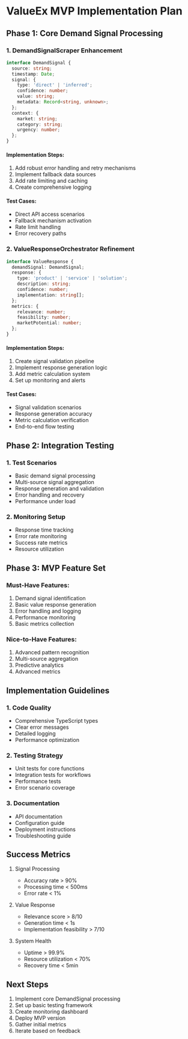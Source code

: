 # ValueEx MVP Implementation Plan

## Phase 1: Core Demand Signal Processing
### 1. DemandSignalScraper Enhancement
```typescript
interface DemandSignal {
  source: string;
  timestamp: Date;
  signal: {
    type: 'direct' | 'inferred';
    confidence: number;
    value: string;
    metadata: Record<string, unknown>;
  };
  context: {
    market: string;
    category: string;
    urgency: number;
  };
}
```

#### Implementation Steps:
1. Add robust error handling and retry mechanisms
2. Implement fallback data sources
3. Add rate limiting and caching
4. Create comprehensive logging

#### Test Cases:
- Direct API access scenarios
- Fallback mechanism activation
- Rate limit handling
- Error recovery paths

### 2. ValueResponseOrchestrator Refinement
```typescript
interface ValueResponse {
  demandSignal: DemandSignal;
  response: {
    type: 'product' | 'service' | 'solution';
    description: string;
    confidence: number;
    implementation: string[];
  };
  metrics: {
    relevance: number;
    feasibility: number;
    marketPotential: number;
  };
}
```

#### Implementation Steps:
1. Create signal validation pipeline
2. Implement response generation logic
3. Add metric calculation system
4. Set up monitoring and alerts

#### Test Cases:
- Signal validation scenarios
- Response generation accuracy
- Metric calculation verification
- End-to-end flow testing

## Phase 2: Integration Testing
### 1. Test Scenarios
- Basic demand signal processing
- Multi-source signal aggregation
- Response generation and validation
- Error handling and recovery
- Performance under load

### 2. Monitoring Setup
- Response time tracking
- Error rate monitoring
- Success rate metrics
- Resource utilization

## Phase 3: MVP Feature Set
### Must-Have Features:
1. Demand signal identification
2. Basic value response generation
3. Error handling and logging
4. Performance monitoring
5. Basic metrics collection

### Nice-to-Have Features:
1. Advanced pattern recognition
2. Multi-source aggregation
3. Predictive analytics
4. Advanced metrics

## Implementation Guidelines

### 1. Code Quality
- Comprehensive TypeScript types
- Clear error messages
- Detailed logging
- Performance optimization

### 2. Testing Strategy
- Unit tests for core functions
- Integration tests for workflows
- Performance tests
- Error scenario coverage

### 3. Documentation
- API documentation
- Configuration guide
- Deployment instructions
- Troubleshooting guide

## Success Metrics
1. Signal Processing
   - Accuracy rate > 90%
   - Processing time < 500ms
   - Error rate < 1%

2. Value Response
   - Relevance score > 8/10
   - Generation time < 1s
   - Implementation feasibility > 7/10

3. System Health
   - Uptime > 99.9%
   - Resource utilization < 70%
   - Recovery time < 5min

## Next Steps
1. Implement core DemandSignal processing
2. Set up basic testing framework
3. Create monitoring dashboard
4. Deploy MVP version
5. Gather initial metrics
6. Iterate based on feedback
